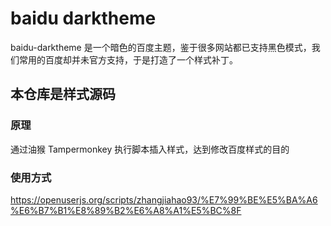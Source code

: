 # baidu darktheme

baidu-darktheme 是一个暗色的百度主题，鉴于很多网站都已支持黑色模式，我们常用的百度却并未官方支持，于是打造了一个样式补丁。

## 本仓库是样式源码



### 原理

通过油猴 Tampermonkey 执行脚本插入样式，达到修改百度样式的目的

### 使用方式

https://openuserjs.org/scripts/zhangjiahao93/%E7%99%BE%E5%BA%A6%E6%B7%B1%E8%89%B2%E6%A8%A1%E5%BC%8F
